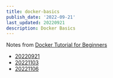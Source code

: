 ```yaml
---
title: docker-basics
publish_date: '2022-09-21'
last_updated: 20220921
description: Docker Basics
---
```


Notes from [ Docker Tutorial for Beginners](https://www.youtube.com/watch?v=zJ6WbK9zFpI)

- [20220921](../fleeting-notes/20220921.md)
- [20221103](../fleeting-notes/20221103.md)
- [20221106](../fleeting-notes/20221106.md)
